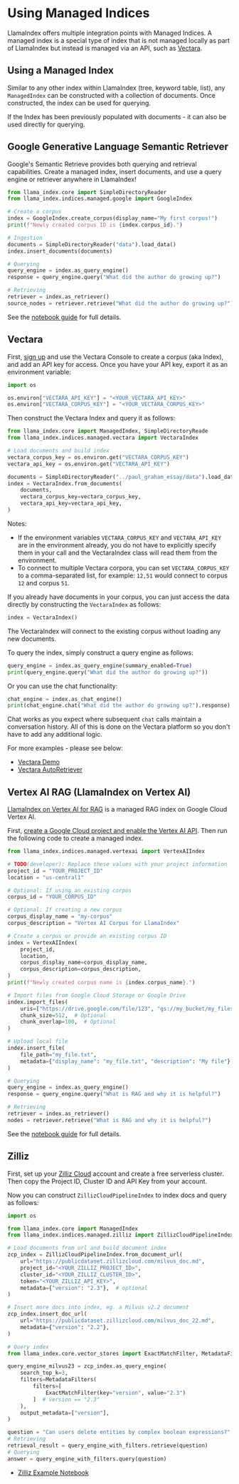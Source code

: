 # Using Managed Indices

LlamaIndex offers multiple integration points with Managed Indices. A managed index is a special type of index that is not managed locally as part of LlamaIndex but instead is managed via an API, such as [Vectara](https://vectara.com).

## Using a Managed Index

Similar to any other index within LlamaIndex (tree, keyword table, list), any `ManagedIndex` can be constructed with a collection
of documents. Once constructed, the index can be used for querying.

If the Index has been previously populated with documents - it can also be used directly for querying.

## Google Generative Language Semantic Retriever

Google's Semantic Retrieve provides both querying and retrieval capabilities. Create a managed index, insert documents, and use a query engine or retriever anywhere in LlamaIndex!

```python
from llama_index.core import SimpleDirectoryReader
from llama_index.indices.managed.google import GoogleIndex

# Create a corpus
index = GoogleIndex.create_corpus(display_name="My first corpus!")
print(f"Newly created corpus ID is {index.corpus_id}.")

# Ingestion
documents = SimpleDirectoryReader("data").load_data()
index.insert_documents(documents)

# Querying
query_engine = index.as_query_engine()
response = query_engine.query("What did the author do growing up?")

# Retrieving
retriever = index.as_retriever()
source_nodes = retriever.retrieve("What did the author do growing up?")
```

See the [notebook guide](../../examples/managed/GoogleDemo.ipynb) for full details.

## Vectara

First, [sign up](https://vectara.com/integrations/llama_index) and use the Vectara Console to create a corpus (aka Index), and add an API key for access.
Once you have your API key, export it as an environment variable:

```python
import os

os.environ["VECTARA_API_KEY"] = "<YOUR_VECTARA_API_KEY>"
os.environ["VECTARA_CORPUS_KEY"] = "<YOUR_VECTARA_CORPUS_KEY>"
```

Then construct the Vectara Index and query it as follows:

```python
from llama_index.core import ManagedIndex, SimpleDirectoryReade
from llama_index.indices.managed.vectara import VectaraIndex

# Load documents and build index
vectara_corpus_key = os.environ.get("VECTARA_CORPUS_KEY")
vectara_api_key = os.environ.get("VECTARA_API_KEY")

documents = SimpleDirectoryReader("../paul_graham_essay/data").load_data()
index = VectaraIndex.from_documents(
    documents,
    vectara_corpus_key=vectara_corpus_key,
    vectara_api_key=vectara_api_key,
)
```

Notes:
* If the environment variables `VECTARA_CORPUS_KEY` and `VECTARA_API_KEY` are in the environment already, you do not have to explicitly specify them in your call and the VectaraIndex class will read them from the environment.
* To connect to multiple Vectara corpora, you can set `VECTARA_CORPUS_KEY` to a comma-separated list, for example: `12,51` would connect to corpus `12` and corpus `51`.

If you already have documents in your corpus, you can just access the data directly by constructing the `VectaraIndex` as follows:

```python
index = VectaraIndex()
```

The VectaraIndex will connect to the existing corpus without loading any new documents.

To query the index, simply construct a query engine as follows:

```python
query_engine = index.as_query_engine(summary_enabled=True)
print(query_engine.query("What did the author do growing up?"))
```

Or you can use the chat functionality:

```python
chat_engine = index.as_chat_engine()
print(chat_engine.chat("What did the author do growing up?").response)
```

Chat works as you expect where subsequent `chat` calls maintain a conversation history. All of this is done on the Vectara platform so you don't have to add any additional logic.

For more examples - please see below:

- [Vectara Demo](../../examples/managed/vectaraDemo.ipynb)
- [Vectara AutoRetriever](../../examples/retrievers/vectara_auto_retriever.ipynb)

## Vertex AI RAG (LlamaIndex on Vertex AI)

[LlamaIndex on Vertex AI for RAG](https://cloud.google.com/vertex-ai/generative-ai/docs/llamaindex-on-vertexai) is a managed RAG index on Google Cloud Vertex AI.

First, [create a Google Cloud project and enable the Vertex AI API](https://cloud.google.com/vertex-ai/docs/start/cloud-environment). Then run the following code to create a managed index.

```python
from llama_index.indices.managed.vertexai import VertexAIIndex

# TODO(developer): Replace these values with your project information
project_id = "YOUR_PROJECT_ID"
location = "us-central1"

# Optional: If using an existing corpus
corpus_id = "YOUR_CORPUS_ID"

# Optional: If creating a new corpus
corpus_display_name = "my-corpus"
corpus_description = "Vertex AI Corpus for LlamaIndex"

# Create a corpus or provide an existing corpus ID
index = VertexAIIndex(
    project_id,
    location,
    corpus_display_name=corpus_display_name,
    corpus_description=corpus_description,
)
print(f"Newly created corpus name is {index.corpus_name}.")

# Import files from Google Cloud Storage or Google Drive
index.import_files(
    uris=["https://drive.google.com/file/123", "gs://my_bucket/my_files_dir"],
    chunk_size=512,  # Optional
    chunk_overlap=100,  # Optional
)

# Upload local file
index.insert_file(
    file_path="my_file.txt",
    metadata={"display_name": "my_file.txt", "description": "My file"},
)

# Querying
query_engine = index.as_query_engine()
response = query_engine.query("What is RAG and why it is helpful?")

# Retrieving
retriever = index.as_retriever()
nodes = retriever.retrieve("What is RAG and why it is helpful?")
```

See the [notebook guide](../../examples/managed/VertexAIDemo.ipynb) for full details.

## Zilliz

First, set up your [Zilliz Cloud](https://cloud.zilliz.com/signup?utm_source=twitter&utm_medium=social%20&utm_campaign=2023-12-22_social_pipeline-llamaindex_twitter) account and create a free serverless cluster.
Then copy the Project ID, Cluster ID and API Key from your account.

Now you can construct `ZillizCloudPipelineIndex` to index docs and query as follows:

```python
import os

from llama_index.core import ManagedIndex
from llama_index.indices.managed.zilliz import ZillizCloudPipelineIndex

# Load documents from url and build document index
zcp_index = ZillizCloudPipelineIndex.from_document_url(
    url="https://publicdataset.zillizcloud.com/milvus_doc.md",
    project_id="<YOUR_ZILLIZ_PROJECT_ID>",
    cluster_id="<YOUR_ZILLIZ_CLUSTER_ID>",
    token="<YOUR_ZILLIZ_API_KEY>",
    metadata={"version": "2.3"},  # optional
)

# Insert more docs into index, eg. a Milvus v2.2 document
zcp_index.insert_doc_url(
    url="https://publicdataset.zillizcloud.com/milvus_doc_22.md",
    metadata={"version": "2.2"},
)

# Query index
from llama_index.core.vector_stores import ExactMatchFilter, MetadataFilters

query_engine_milvus23 = zcp_index.as_query_engine(
    search_top_k=3,
    filters=MetadataFilters(
        filters=[
            ExactMatchFilter(key="version", value="2.3")
        ]  # version == "2.3"
    ),
    output_metadata=["version"],
)

question = "Can users delete entities by complex boolean expressions?"
# Retrieving
retrieval_result = query_engine_with_filters.retrieve(question)
# Querying
answer = query_engine_with_filters.query(question)
```

- [Zilliz Example Notebook](../../examples/managed/zcpDemo.ipynb)
